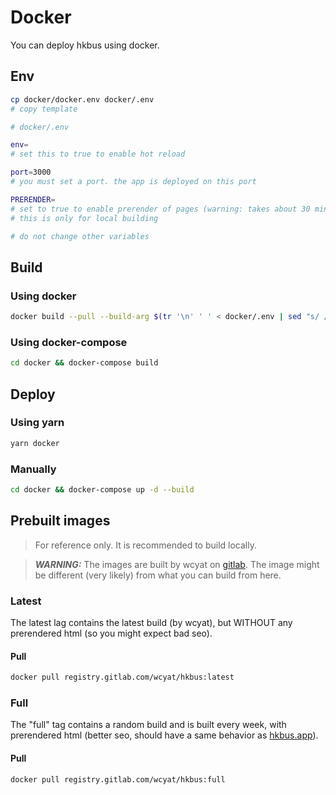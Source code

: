 # Docker

You can deploy hkbus using docker.

## Env

```bash
cp docker/docker.env docker/.env
# copy template
```

```bash
# docker/.env

env=
# set this to true to enable hot reload

port=3000
# you must set a port. the app is deployed on this port

PRERENDER=
# set to true to enable prerender of pages (warning: takes about 30 minutes)
# this is only for local building

# do not change other variables
```

## Build

### Using docker

```bash
docker build --pull --build-arg $(tr '\n' ' ' < docker/.env | sed "s/ / --build-arg /g") -t hkbus .
```

### Using docker-compose

```bash
cd docker && docker-compose build
```

## Deploy

### Using yarn

```bash
yarn docker
```

### Manually

```bash
cd docker && docker-compose up -d --build
```

## Prebuilt images

> For reference only. It is recommended to build locally.

> **_WARNING:_** The images are built by wcyat on [gitlab](https://gitlab.com/wcyat/hkbus).
> The image might be different (very likely) from what you can build from here.

### Latest

The latest lag contains the latest build (by wcyat), but WITHOUT any prerendered html (so you might expect bad seo). 

#### Pull

```bash
docker pull registry.gitlab.com/wcyat/hkbus:latest
```

### Full

The "full" tag contains a random build and is built every week,
with prerendered html (better seo, should have a same behavior as [hkbus.app](https://hkbus.app)).

#### Pull

```bash
docker pull registry.gitlab.com/wcyat/hkbus:full
```
